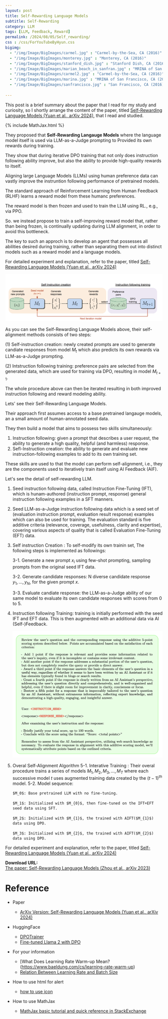 ```yaml
---
layout: post
title: Self-Rewarding Language Models
subtitle: Self-Rewarding
category: LLM
tags: [LLM, Feedback, Reward]
permalink: /2024/08/05/Self_rewarding/
css : /css/ForYouTubeByHyun.css
bigimg: 
  - "/img/Image/BigImages/carmel.jpg" : "Carmel-by-the-Sea, CA (2016)"
  - "/img/Image/BigImages/monterey.jpg" : "Monterey, CA (2016)"
  - "/img/Image/BigImages/stanford_dish.jpg" : "Stanford Dish, CA (2016)"
  - "/img/Image/BigImages/marian_beach_in_sanfran.jpg" : "MRINA of San Francisco, CA (2016)"
  - "/img/Image/BigImages/carmel2.jpg" : "Carmel-by-the-Sea, CA (2016)"
  - "/img/Image/BigImages/marina.jpg" : "MRINA of San Francisco, CA (2016)"
  - "/img/Image/BigImages/sanfrancisco.jpg" : "San Francisco, CA (2016)"
  
---
```


This post is a brief summary about the paper that I read for my study and curiosity, so I shortly arrange the content of the paper, titled [Self-Rewarding Language Models (Yuan et al., arXiv 2024)](https://arxiv.org/abs/2401.10020), that I read and studied. 

{% include MathJax.html %}

They proposed that **Self-Rewarding Langauge Models** where the language model itself is used via LLM-as-a-Judge prompting to Provided its own rewards during training. 

They show that during iterative DPO training that not only does instruction following ability improve, but also the ability to provide high-quality rewards to itself.

Aligning large Language Models (LLMs) using human preference data can vastly improve the instruntion following performance of pretrained models. 

The standard approach of Reinforcement Learning from Human Feedback (RLHF) learns a reward model from these humanc preferences. 

The reward model is then frozen and used to train the LLM using RL., e.g., via PPO.

So. we instead propose to train a self-improving reward model that, rather than being frozen, is continually updating during LLM alignment, in order to avoid this bottleneck. 

The key to such an approch is to develop an agent that possesses all abilities desired during training, rather than separating them out into distinct models such as a reward model and a language models. 

For detailed experiment and explanation, refer to the paper, titled [Self-Rewarding Language Models (Yuan et al., arXiv 2024)](https://arxiv.org/abs/2401.10020)

![Yuna et al., arXiv 2024](/img/Image/NaturalLanguageProcessing/Papers/RL/2024-08-05-Self_Rewarding/self-rewarding_00.png)

As you can see the Self-Rewarding Language Models above, their self-alignment methods consists of two steps:

(1) Self-instruction creation: newly created prompts are used to generate candiate responses from model $M_{t}$ which also predicts its own rewards via LLM-as-a-Judge prompting. 

(2) Intstruction following training: preference pairs are selected from the generated data, which are used for training via DPO, resulting in model $M_{t+1}$. 

The whole procedure above can then be iterated resulting in both improved instruction following and reward modeling ability.

Lets' see their Self-Rewarding Language Models.

Their approach first assumes access to a base pretrained langauge models, an a small amount of human-annotated seed data. 

They then build a model that aims to possess two skills simultaneously:

   1. Instruction following: given a prompt that describes a user request, the ability to generate a high quality, helpful (and harmless) response.
   2. Sefl-Instruction creation: the ability  to generate and evaluate new instruction-following examples to add to its own training set. 

These skills are used to that the model can perform self-alignment, i.e., they are the components used to iteratively train itself using  AI Feedback (AIF).

Let's see the detail of self-rewarding LLM. 

   1. Seed instruction following data, called Instruction Fine-Tuning (IFT), which is hunam-authored (instruction prompt, response) general instruction following examples in a SFT manners. 
   2. Seed LLM-as-a-Judge instruction following data which is a seed set of (evaluation instruction prompt, evaluation result response) examples which can also be  used for training.
      The evaluation standard is five additive criteria (relevance, coverage, usefulness, clarity and expertise), covering various aspects of quality that is called Evaluation Fine-Tuning (EFT) data.
   3. Self instruction Creation : To self-modify its own trainin set, The following steps is implemented as followings:

       3-1. Generate a new prompt $x_{i}$ using few-shot prompting, sampling prompts from the original seed IFT data.
      
       3-2. Generate candidate responses: N diverse candidate response ${y_{1}, ... ,y_{N},}$ for the given prompt $x$.
      
       3-3. Evaluate candiate response: the LLM-as-a-Judge ability of our same model to evaluate its own candidate responses with scores from 0 to 5.
      
   5. Instruction following Training: training is initially performed with the seed IFT and EFT data. This is then augmented with an additional data via AI (Self-)Feedback.

      ![Yuna et al., arXiv 2024](/img/Image/NaturalLanguageProcessing/Papers/RL/2024-08-05-Self_Rewarding/Self-Rewarding_01.png)

   6. Overal Self-Alignment Algorithm
      5-1. Interative Training : Their overal procedure trains a series of models $M_{1}, M_{2}, M_{3}, ..., M_{T}$ where each successive model $t$ uses augmented training data created by the $(t-1)^{th}$ model. 
      5-2. Model sequence:
      
          $M_0$: Base pretrained LLM with no fine-tuning.
      
          $M_1$: Initialized with $M_{0}$, then fine-tuned on the IFT+EFT seed data using SFT.
      
          $M_2$: Initialized with $M_{1}$, the trained with AIFT($M_{1}$) data using DPO.
      
          $M_3$: Initialized with $M_{2}$, the trained with AIFT($M_{2}$) data using DPO. 
          
For detailed experiment and explanation, refer to the paper, titled [Self-Rewarding Language Models (Yuan et al., arXiv 2024)](https://arxiv.org/abs/2401.10020)

<div class="alert alert-success" role="alert"><i class="fa fa-paperclip fa-lg"></i> <b>Download URL: </b><br>
  <a href="https://arxiv.org/abs/2401.10020">The paper: Self-Rewarding Language Models (Zhou et al., arXiv 2023)</a></div>

# Reference 

- Paper 
  - [ArXiv Version: Self-Rewarding Language Models (Yuan et al., arXiv 2024)](https://arxiv.org/abs/2401.10020)
 
- HuggingFace
  - [DPOTrainer](https://huggingface.co/docs/trl/main/en/dpo_trainer)
  - [Fine-tuned Llama 2 with DPO](https://huggingface.co/blog/dpo-trl)
 
- For your information
  - [What Does Learning Rate Warm-up Mean?(https://www.baeldung.com/cs/learning-rate-warm-up)
  - [Relation Between Learning Rate and Batch Size](https://www.baeldung.com/cs/learning-rate-batch-size)
  
- How to use html for alert
  - [how to use icon](http://idratherbewriting.com/documentation-theme-jekyll/mydoc_icons.html)
 
- How to use MathJax 
  - [MathJax basic tutorial and quick reference in StackExchange](https://math.meta.stackexchange.com/questions/5020/mathjax-basic-tutorial-and-quick-reference)

